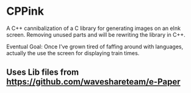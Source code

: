 # CPPink

A C++ cannibalization of a C library for generating images on an eInk screen.
Removing unused parts and will be rewriting the library in C++.

Eventual Goal:
    Once I've grown tired of faffing around with languages, actually the use the screen for displaying
    train times.

## Uses Lib files from https://github.com/waveshareteam/e-Paper